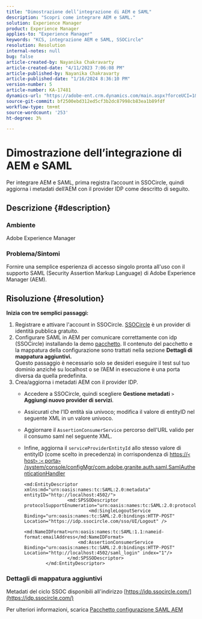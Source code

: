 ```yaml
---
title: "Dimostrazione dell’integrazione di AEM e SAML"
description: "Scopri come integrare AEM e SAML."
solution: Experience Manager
product: Experience Manager
applies-to: "Experience Manager"
keywords: "KCS, integrazione AEM e SAML, SSOCircle"
resolution: Resolution
internal-notes: null
bug: false
article-created-by: Nayanika Chakravarty
article-created-date: "4/11/2023 7:06:08 PM"
article-published-by: Nayanika Chakravarty
article-published-date: "1/16/2024 8:36:10 PM"
version-number: 5
article-number: KA-17481
dynamics-url: "https://adobe-ent.crm.dynamics.com/main.aspx?forceUCI=1&pagetype=entityrecord&etn=knowledgearticle&id=504776e7-9bd8-ed11-a7c7-6045bd006b4b"
source-git-commit: bf2500ebd312ed5cf3b2dc87998cb83ea1b89fdf
workflow-type: tm+mt
source-wordcount: '253'
ht-degree: 3%

---
```


# Dimostrazione dell’integrazione di AEM e SAML


Per integrare AEM e SAML, prima registra l’account in SSOCircle, quindi aggiorna i metadati dell’AEM con il provider IDP come descritto di seguito.

## Descrizione {#description}


### <b>Ambiente</b>

Adobe Experience Manager

### <b>Problema/Sintomi</b>

Fornire una semplice esperienza di accesso singolo pronta all&#39;uso con il supporto SAML (Security Assertion Markup Language) di Adobe Experience Manager (AEM).


## Risoluzione {#resolution}


<b>Inizia con tre semplici passaggi:</b>

1. Registrare e attivare l&#39;account in SSOCircle. [SSOCircle](https://www.ssocircle.com/en/) è un provider di identità pubblica gratuito.
2. Configurare SAML in AEM per comunicare correttamente con idp (SSOCircle) installando la demo [pacchetto](https://files.acrobat.com/a/preview/d0017bf5-c35a-483e-80a0-d6bfb0526299). Il contenuto del pacchetto e la mappatura della configurazione sono trattati nella sezione <b>Dettagli di mappatura aggiuntivi.</b>\
   Questo passaggio è necessario solo se desideri eseguire il test sul tuo dominio anziché su localhost o se l’AEM in esecuzione è una porta diversa da quella predefinita.
3. Crea/aggiorna i metadati AEM con il provider IDP.
   - Accedere a SSOCircle, quindi scegliere <b>Gestione metadati</b> `>`  <b>Aggiungi nuovo provider di servizi</b>.
   - Assicurati che l’ID entità sia univoco; modifica il valore di entityID nel seguente XML in un valore univoco.
   - Aggiornare il `AssertionConsumerService` percorso dell&#39;URL valido per il consumo saml nel seguente XML.
   - Infine, aggiorna il `serviceProviderEntityId` allo stesso valore di entityID (come scelto in precedenza) in corrispondenza di [https://`<` host`>` :`<` porta`>` /system/console/configMgr/com.adobe.granite.auth.saml.SamlAuthenticationHandler](https://&lt;host>:&lt;port>/system/console/configMgr/com.adobe.granite.auth.saml.SamlAuthenticationHandler)


     ```
     <md:EntityDescriptor xmlns:md="urn:oasis:names:tc:SAML:2.0:metadata" entityID="http://localhost:4502/">
                     <md:SPSSODescriptor protocolSupportEnumeration="urn:oasis:names:tc:SAML:2.0:protocol">
                             <md:SingleLogoutService Binding="urn:oasis:names:tc:SAML:2.0:bindings:HTTP-POST" Location="https://idp.ssocircle.com/sso/UI/Logout" />
                             <md:NameIDFormat>urn:oasis:names:tc:SAML:1.1:nameid-format:emailAddress</md:NameIDFormat>        
                         <md:AssertionConsumerService Binding="urn:oasis:names:tc:SAML:2.0:bindings:HTTP-POST" Location="http://localhost:4502/saml_login" index="1"/>    
                     </md:SPSSODescriptor>
             </md:EntityDescriptor>
     ```


### Dettagli di mappatura aggiuntivi

Metadati del ciclo SSOC disponibili all&#39;indirizzo [https://idp.ssocircle.com/](https://idp.ssocircle.com/)

Per ulteriori informazioni, scarica [Pacchetto configurazione SAML AEM](https://files.acrobat.com/a/preview/d0017bf5-c35a-483e-80a0-d6bfb0526299)
